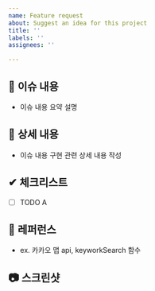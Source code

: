 ```yaml
---
name: Feature request
about: Suggest an idea for this project
title: ''
labels: ''
assignees: ''

---
```


## 📑 이슈 내용
- 이슈 내용 요약 설명

## 📝 상세 내용
- 이슈 내용 구현 관련 상세 내용 작성

## ✔ 체크리스트
- [ ] TODO A

## 📍 레퍼런스
- ex. 카카오 맵 api, keyworkSearch 함수

## 📷 스크린샷
